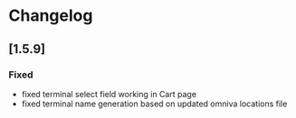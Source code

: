 # Changelog

## [1.5.9]
### Fixed
- fixed terminal select field working in Cart page
- fixed terminal name generation based on updated omniva locations file